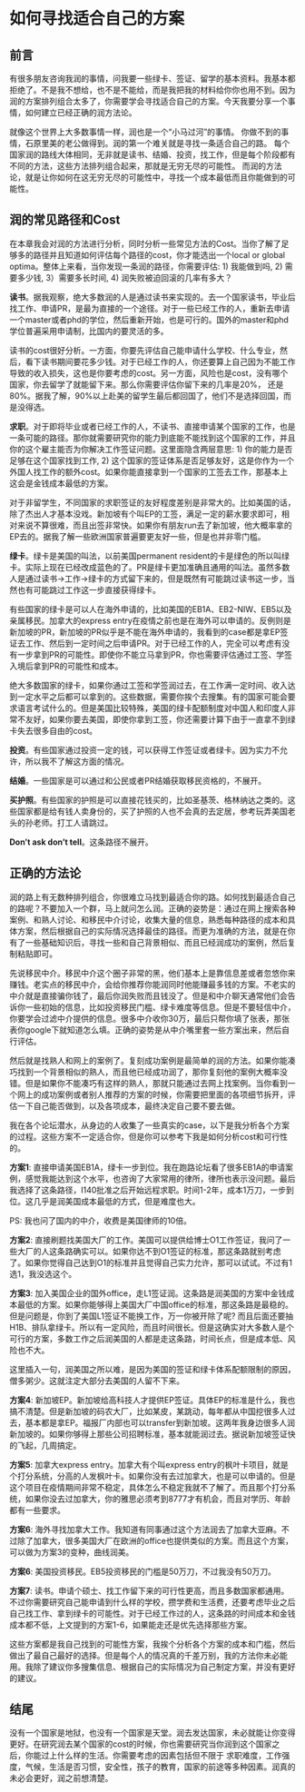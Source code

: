 # 如何寻找适合自己的方案

## 前言

有很多朋友咨询我润的事情，问我要一些绿卡、签证、留学的基本资料。我基本都拒绝了。不是我不想给，也不是不能给，而是我把我的材料给你你也用不到。因为润的方案排列组合太多了，你需要学会寻找适合自己的方案。今天我要分享一个事情，如何建立已经正确的润方法论。

就像这个世界上大多数事情一样，润也是一个“小马过河”的事情。
你做不到的事情，石原里美的老公做得到。润的第一个难关就是寻找一条适合自己的路。
每个国家润的路线大体相同，无非就是读书、结婚、投资，找工作，但是每个阶段都有不同的方法，这些方法排列组合起来，那就是无穷无尽的可能性。
而润的方法论，就是让你如何在这无穷无尽的可能性中，寻找一个成本最低而且你能做到的可能性。

## 润的常见路径和Cost

在本章我会对润的方法进行分析，同时分析一些常见方法的Cost。当你了解了足够多的路径并且知道如何评估每个路径的cost，你才能选出一个local or global optima。整体上来看，当你发现一条润的路径，你需要评估: 1) 我能做到吗, 2) 需要多少钱, 3）需要多长时间, 4) 润失败被迫回滚的几率有多大？

**读书**。据我观察，绝大多数润的人是通过读书来实现的。去一个国家读书，毕业后找工作、申请PR，是最为直接的一个途径。对于一些已经工作的人，重新去申请一个master或者phd的学位，然后重新开始，也是可行的。国外的master和phd学位普遍采用申请制，比国内的要灵活的多。

读书的cost很好分析。一方面，你要先评估自己能申请什么学校、什么专业，然后，看下读书期间要花多少钱。对于已经工作的人，你还要算上自己因为不能工作导致的收入损失，这也是你要考虑的cost。另一方面，风险也是cost，没有哪个国家，你去留学了就能留下来。那么你需要评估你留下来的几率是20%， 还是80%。据我了解，90%以上赴美的留学生最后都回国了，他们不是选择回国，而是没得选。

**求职**。对于即将毕业或者已经工作的人，不读书、直接申请某个国家的工作，也是一条可能的路径。那你就需要研究你的能力到底能不能找到这个国家的工作，并且你的这个雇主能否为你解决工作签证问题。这里面隐含两层意思: 1) 你的能力是否足够在这个国家找到工作, 2) 这个国家的签证体系是否足够友好，这是你作为一个外国人找工作的额外cost。如果你能直接拿到一个国家的工签去工作，那基本上这会是金钱成本最低的方案。

对于非留学生，不同国家的求职签证的友好程度差别是非常大的。比如美国的话，除了杰出人才基本没戏。新加坡有个叫EP的工签，满足一定的薪水要求即可，相对来说不算很难，而且出签非常快。如果你有朋友run去了新加坡，他大概率拿的EP去的。据我了解一些欧洲国家普遍要更友好一些，但是也并非零门槛。

**绿卡**。绿卡是美国的叫法，以前美国permanent resident的卡是绿色的所以叫绿卡。实际上现在已经改成蓝色的了。PR是绿卡更加准确且通用的叫法。虽然多数人是通过读书->工作->绿卡的方式留下来的，但是既然有可能跳过读书这一步，当然也有可能跳过工作这一步直接获得绿卡。

有些国家的绿卡是可以人在海外申请的，比如美国的EB1A、EB2-NIW、EB5以及亲属移民。加拿大的express entry在疫情之前也是在海外可以申请的。反例则是新加坡的PR，新加坡的PR似乎是不能在海外申请的，我看到的case都是拿EP签证去工作、然后到一定时间之后申请PR。对于已经工作的人，完全可以考虑有没有一步拿到PR的可能性。即使你不能立马拿到PR，你也需要评估通过工签、学签入境后拿到PR的可能性和成本。

绝大多数国家的绿卡，如果你通过工签和学签润过去，在工作满一定时间、收入达到一定水平之后都可以拿到的。这些数据，需要你挨个去搜集。有的国家可能会要求语言考试什么的。但是美国比较特殊，美国的绿卡配额制度对中国人和印度人非常不友好，如果你要去美国，即使你拿到工签，你还需要计算下由于一直拿不到绿卡失去很多自由的cost。

**投资**。有些国家通过投资一定的钱，可以获得工作签证或者绿卡。因为实力不允许，所以我不了解这方面的情况。

**结婚**。一些国家是可以通过和公民或者PR结婚获取移民资格的，不展开。

**买护照**。有些国家的护照是可以直接花钱买的，比如圣基茨、格林纳达之类的。这些国家都是给有钱人卖身份的，买了护照的人也不会真的去定居，参考玩弄美国老头的孙老师。打工人请跳过。

**Don’t ask don’t tell**。这条路径不展开。

## 正确的方法论

润的路上有无数种排列组合，你很难立马找到最适合你的路。如何找到最适合自己的路呢？不要加入一个群，马上就问怎么润。正确的姿势是：通过在网上搜索各种案例、和熟人讨论、和移民中介讨论，收集大量的信息，熟悉每种路径的成本和具体方案，然后根据自己的实际情况选择最佳的路径。而更为准确的方法，就是在你有了一些基础知识后，寻找一些和自己背景相似、而且已经润成功的案例，然后复制粘贴即可。

先说移民中介。移民中介这个圈子非常的黑，他们基本上是靠信息差或者忽悠你来赚钱。老实点的移民中介，会给你推荐你能润同时他能赚最多钱的方案。不老实的中介就是直接骗你钱了，最后你润失败而且钱没了。但是和中介聊天通常他们会告诉你一些初始的信息，比如投资移民门槛、绿卡难度等信息。但是不要轻信中介，你要学会过滤中介提供的信息。很多中介收你30万，最后只帮你填了张表，那张表你google下就知道怎么填。正确的姿势是从中介嘴里套一些方案出来，然后自行评估。

然后就是找熟人和网上的案例了。复刻成功案例是最简单的润的方法。如果你能凑巧找到一个背景相似的熟人，而且他已经成功润了，那你复刻他的案例大概率没错。但是如果你不能凑巧有这样的熟人，那就只能通过去网上找案例。当你看到一个网上的成功案例或者别人推荐的方案的时候，你需要把里面的各项细节拆开，评估一下自己能否做到，以及各项成本，最终决定自己要不要去做。

我在各个论坛潜水，从身边的人收集了一些真实的case，以下是我分析各个方案的过程。这些方案不一定适合你，但是你可以参考下我是如何分析cost和可行性的。

**方案1**: 直接申请美国EB1A，绿卡一步到位。我在跑路论坛看了很多EB1A的申请案例，感觉我能达到这个水平，也咨询了大家常用的律所，律所也表示没问题。最后我选择了这条路径，I140批准之后开始远程求职。时间1-2年，成本1万刀，一步到位。这几乎是润美国成本最低的方式，但是难度也大。

PS: 我也问了国内的中介，收费是美国律师的10倍。

**方案2**: 直接刷题找美国大厂的工作。美国可以提供给博士O1工作签证，我问了一些大厂的人这条路确实可以。如果你达不到O1签证的标准，那这条路就别考虑了。如果你觉得自己达到O1的标准并且觉得自己实力允许，那可以试试。不过有1选1，我没选这个。

**方案3**: 加入美国企业的国外office，走L1签证润。这条路是润美国的方案中金钱成本最低的方案。如果你能够得上美国大厂中国office的标准，那这条路是最稳的。但是问题是，你到了美国L1签证不能换工作，万一你被开除了呢? 而且后面还要抽H1B、排队拿绿卡。所以有一定风险，而且时间很长。但是这确实对大多数人是个可行的方案，多数工作之后润美国的人都是走这条路，时间长点，但是成本低、风险也不大。

这里插入一句，润美国之所以难，是因为美国的签证和绿卡体系配额限制的原因，僧多粥少。这就注定大部分去美国的人留不下来。

**方案4**: 新加坡EP。新加坡给高科技人才提供EP签证。具体EP的标准是什么，我也搞不清楚。但是新加坡的码农大厂，比如某皮，某跳动，每年都从中国挖很多人过去，基本都是拿EP。福报厂内部也可以transfer到新加坡。这两年我身边很多人润新加坡的。如果你够得上那些公司招聘标准，基本就能润过去。据说新加坡签证快的飞起，几周搞定。

**方案5**: 加拿大express entry。加拿大有个叫express entry的枫叶卡项目，就是个打分系统，分高的人发枫叶卡。如果你没有去过加拿大，也是可以申请的。但是这个项目在疫情期间非常不稳定，具体怎么不稳定我就不了解了。而且那个打分系统，如果你没去过加拿大，你的雅思必须考到8777才有机会，而且对学历、年龄都有一些要求。

**方案6**: 海外寻找加拿大工作。我知道有同事通过这个方法润去了加拿大亚麻。不过除了加拿大，很多美国大厂在欧洲的office也提供类似的方案。而且这个方案，可以做为方案3的变种，曲线润美。

**方案6**: 美国投资移民。EB5投资移民的门槛是50万刀，不过我没有50万刀。

**方案7**: 读书。申请个硕士、找工作留下来的可行性更高，而且多数国家都通用。不过你需要研究自己能申请到什么样的学校，攒学费和生活费，还要考虑毕业之后自己找工作、拿到绿卡的可能性。对于已经工作过的人，这条路的时间成本和金钱成本都不低，上文提到的方案1-6，如果能走还是优先选择那些方案。

这些方案都是我自己找到的可能性方案，我挨个分析各个方案的成本和门槛，然后做出了最自己最好的选择。但是每个人的情况真的千差万别，我的方法你未必能用。我除了建议你多搜集信息、根据自己的实际情况为自己制定方案，并没有更好的建议。

## 结尾

没有一个国家是地狱，也没有一个国家是天堂。润去发达国家，未必就能让你变得更好。在研究润去某个国家的cost的时候，你也需要研究当你润到这个国家之后，你能过上什么样的生活。你需要考虑的因素包括但不限于 求职难度，工作强度，气候，生活是否习惯，安全性，孩子的教育，国家的前途等多种因素。润真的未必会更好，润之前想清楚。
